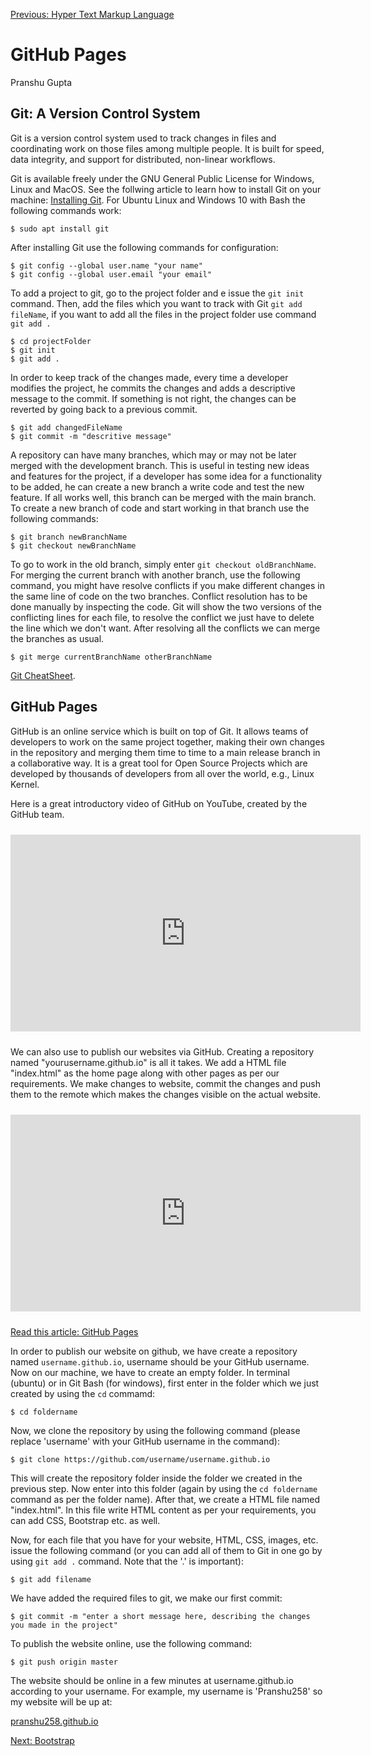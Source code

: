 [Previous: Hyper Text Markup Language](HTML.md)

# GitHub Pages
Pranshu Gupta

## Git: A Version Control System
Git is a version control system used to track changes in files and coordinating work on those files among multiple people. It is built for speed, data integrity, and support for distributed, non-linear workflows. 

Git is available freely under the GNU General Public License for Windows, Linux and MacOS. See the follwing article to learn how to install Git on your machine: [Installing Git](https://git-scm.com/book/en/v2/Getting-Started-Installing-Git). For Ubuntu Linux and Windows 10 with Bash the following commands work:

    $ sudo apt install git

After installing Git use the following commands for configuration:

    $ git config --global user.name "your name"
    $ git config --global user.email "your email"

To add a project to git, go to the project folder and e issue the `git init` command. Then, add the files which you want to track with Git `git add fileName`, if you want to add all the files in the project folder use command `git add .`

    $ cd projectFolder
    $ git init
    $ git add .

In order to keep track of the changes made, every time a developer modifies the project, he commits the changes and adds a descriptive message to the commit. If something is not right, the changes can be reverted by going back to a previous commit. 

    $ git add changedFileName
    $ git commit -m "descritive message"

A repository can have many branches, which may or may not be later merged with the development branch. This is useful in testing new ideas and features for the project, if a developer has some idea for a functionality to be added, he can create a new branch a write code and test the new feature. If all works well, this branch can be merged with the main branch. To create a new branch of code and start working in that branch use the following commands:

    $ git branch newBranchName
    $ git checkout newBranchName

To go to work in the old branch, simply enter `git checkout oldBranchName`. For merging the current branch with another branch, use the following command, you might have resolve conflicts if you make different changes in the same line of code on the two branches. Conflict resolution has to be done manually by inspecting the code. Git will show the two versions of the conflicting lines for each file, to resolve the conflict we just have to delete the line which we don't want. After resolving all the conflicts we can merge the branches as usual.

    $ git merge currentBranchName otherBranchName

[Git CheatSheet](https://services.github.com/on-demand/downloads/github-git-cheat-sheet.pdf).

## GitHub Pages
GitHub is an online service which is built on top of Git. It allows teams of developers to work on the same project together, making their own changes in the repository and merging them time to time to a main release branch in a collaborative way. It is a great tool for Open Source Projects which are developed by thousands of developers from all over the world, e.g., Linux Kernel.

Here is a great introductory video of GitHub on YouTube, created by the GitHub team.

<iframe width="560" height="315" style="margin-top:2%;margin-bottom:2%;" src="https://www.youtube.com/embed/w3jLJU7DT5E" frameborder="0" allowfullscreen></iframe>

We can also use to publish our websites via GitHub. Creating a repository named "yourusername.github.io" is all it takes. We add a HTML file "index.html" as the home page along with other pages as per our requirements. We make changes to website, commit the changes and push them to the remote which makes the changes visible on the actual website.

<iframe width="560" height="315" style="margin-top:2%;margin-bottom:2%;"  src="https://www.youtube.com/embed/2MsN8gpT6jY" frameborder="0" allowfullscreen></iframe>

[Read this article: GitHub Pages](https://pages.github.com/)

In order to publish our website on github, we have create a repository named `username.github.io`, username should be your GitHub username. Now on our machine, we have to create an empty folder. In terminal (ubuntu) or in Git Bash (for windows), first enter in the folder which we just created by using the `cd` commamd:

    $ cd foldername

Now, we clone the repository by using the following command (please replace 'username' with your GitHub username in the command):

    $ git clone https://github.com/username/username.github.io

This will create the repository folder inside the folder we created in the previous step. Now enter into this folder (again by using the `cd foldername` command as per the folder name). After that, we create a HTML file named "index.html". In this file write HTML content as per your requirements, you can add CSS, Bootstrap etc. as well. 

Now, for each file that you have for your website, HTML, CSS, images, etc. issue the following command (or you can add all of them to Git in one go by using `git add .` command. Note that the '.' is important):

    $ git add filename

We have added the required files to git, we make our first commit:

    $ git commit -m "enter a short message here, describing the changes you made in the project"

To publish the website online, use the following command:

    $ git push origin master

The website should be online in a few minutes at username.github.io according to your username. For example, my username is 'Pranshu258' so my website will be up at:

[pranshu258.github.io](https://pranshu258.github.io)

[Next: Bootstrap](Bootstrap.md)